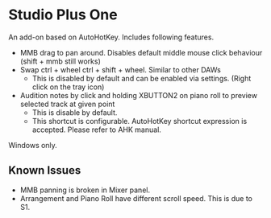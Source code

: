 # Studio Plus One
An add-on based on AutoHotKey. Includes following features.
* MMB drag to pan around. Disables default middle mouse click behaviour (shift + mmb still works)
* Swap ctrl + wheel ctrl + shift + wheel. Similar to other DAWs
  * This is disabled by default and can be enabled via settings. (Right click on the tray icon)
* Audition notes by click and holding XBUTTON2 on piano roll to preview selected track at given point
  * This is disable by default.
  * This shortcut is configurable. AutoHotKey shortcut expression is accepted. Please refer to AHK manual.

Windows only.  

## Known Issues
* MMB panning is broken in Mixer panel.
* Arrangement and Piano Roll have different scroll speed. This is due to S1. 

